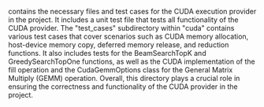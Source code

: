 contains the necessary files and test cases for the CUDA execution provider in the project. It includes a unit test file that tests all functionality of the CUDA provider. The "test_cases" subdirectory within "cuda" contains various test cases that cover scenarios such as CUDA memory allocation, host-device memory copy, deferred memory release, and reduction functions. It also includes tests for the BeamSearchTopK and GreedySearchTopOne functions, as well as the CUDA implementation of the fill operation and the CudaGemmOptions class for the General Matrix Multiply (GEMM) operation. Overall, this directory plays a crucial role in ensuring the correctness and functionality of the CUDA provider in the project.